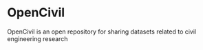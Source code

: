 # OpenCivil
OpenCivil is an open repository for sharing datasets related to civil engineering research
